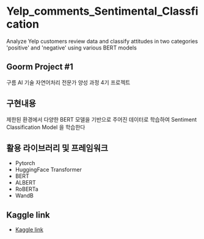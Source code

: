 # Yelp_comments_Sentimental_Classfication
Analyze Yelp customers review data and classify attitudes in two categories 'positive' and 'negative' using various BERT models

## Goorm Project #1
구름 AI 기술 자연어처리 전문가 양성 과정 4기 프로젝트

## 구현내용
제한된 환경에서 다양한 BERT 모델을 기반으로 주어진 데이터로 학습하여 Sentiment Classification Model 을 학습한다


## 활용 라이브러리 및 프레임워크
- Pytorch
- HuggingFace Transformer
- BERT
- ALBERT
- RoBERTa
- WandB

## Kaggle link
- [Kaggle link](https://www.kaggle.com/competitions/goorm-project-1-text-classification)

